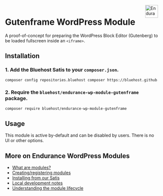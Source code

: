  <a href="https://endurance.com/" target="_blank">
    <img src="https://bluehost.com/resources/logos/endurance.svg" alt="Endurance Logo" title="Endurance" align="right" height="42" />
</a>

 # Gutenframe WordPress Module
 
 A proof-of-concept for preparing the WordPress Block Editor (Gutenberg) to be loaded fullscreen inside an `<iframe>`.
 
 ## Installation
 
 ### 1. Add the Bluehost Satis to your `composer.json`.
 
  ```bash
 composer config repositories.bluehost composer https://bluehost.github.io/satis
 ```
 
 ### 2. Require the `bluehost/endurance-wp-module-gutenframe` package.
 
 ```bash
 composer require bluehost/endurance-wp-module-gutenframe
 ```
 
 ## Usage
 
 This module is active by-default and can be disabled by users. There is no UI or other options.
 
 ## More on Endurance WordPress Modules
 
* <a href="https://github.com/bluehost/endurance-wp-module-loader#endurance-wordpress-modules">What are modules?</a>
* <a href="https://github.com/bluehost/endurance-wp-module-loader#creating--registering-a-module">Creating/registering modules</a>
* <a href="https://github.com/bluehost/endurance-wp-module-loader#installing-from-our-satis">Installing from our Satis</a>
* <a href="https://github.com/bluehost/endurance-wp-module-loader#local-development">Local development notes</a>
* <a href="https://github.com/bluehost/endurance-wp-module-loader#understanding-the-module-lifecycle">Understanding the module lifecycle</a>
